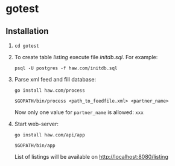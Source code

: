 # gotest

## Installation

1. `cd gotest`
2. To create table *listing* execute file *initdb.sql*. For example:
   
   `psql -U postgres -f haw.com/initdb.sql`
3. Parse xml feed and fill database:
   
   `go install haw.com/process`
    
   `$GOPATH/bin/process <path_to_feedfile.xml> <partner_name>`

   Now only one value for `partner_name` is allowed: `xxx`
4. Start web-server:
    
   `go install haw.com/api/app`
    
   `$GOPATH/bin/app`
  
   List of listings will be available on <http://localhost:8080/listing>
